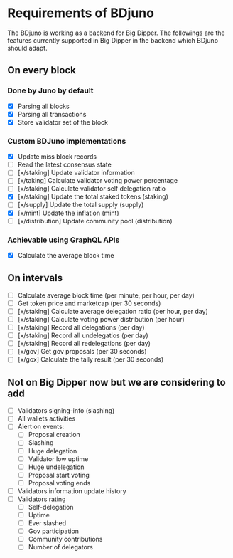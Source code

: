 # Requirements of BDjuno
The BDjuno is working as a backend for Big Dipper. The followings are the features currently supported in Big Dipper in the backend which BDjuno should adapt.

## On every block
### Done by Juno by default
- [x] Parsing all blocks
- [x] Parsing all transactions
- [x] Store validator set of the block

### Custom BDJuno implementations
- [x] Update miss block records
- [ ] Read the latest consensus state
- [ ] [x/staking] Update validator information 
- [ ] [x/taking] Calculate validator voting power percentage 
- [ ] [x/staking] Calculate validator self delegation ratio
- [x] [x/staking] Update the total staked tokens (staking) 
- [ ] [x/supply] Update the total supply (supply)
- [x] [x/mint] Update the inflation (mint)
- [ ] [x/distribution] Update community pool (distribution)

### Achievable using GraphQL APIs
- [x] Calculate the average block time

## On intervals
- [ ] Calculate average block time (per minute, per hour, per day)
- [ ] Get token price and marketcap (per 30 seconds)
- [ ] [x/staking] Calculate average delegation ratio (per hour, per day)
- [ ] [x/staking] Calculate voting power distribution (per hour)
- [ ] [x/staking] Record all delegations (per day)
- [ ] [x/staking] Record all undelegatios (per day)
- [ ] [x/staking] Record all redelegations (per day)
- [ ] [x/gov] Get gov proposals (per 30 seconds)
- [ ] [x/gox] Calculate the tally result (per 30 seconds)

## Not on Big Dipper now but we are considering to add
- [ ] Validators signing-info (slashing)
- [ ] All wallets activities
- [ ] Alert on events: 
   - [ ] Proposal creation
   - [ ] Slashing
   - [ ] Huge delegation
   - [ ] Validator low uptime
   - [ ] Huge undelegation
   - [ ] Proposal start voting 
   - [ ] Proposal voting ends
- [ ] Validators information update history
- [ ] Validators rating
   - [ ] Self-delegation
   - [ ] Uptime
   - [ ] Ever slashed
   - [ ] Gov participation
   - [ ] Community contributions
   - [ ] Number of delegators
